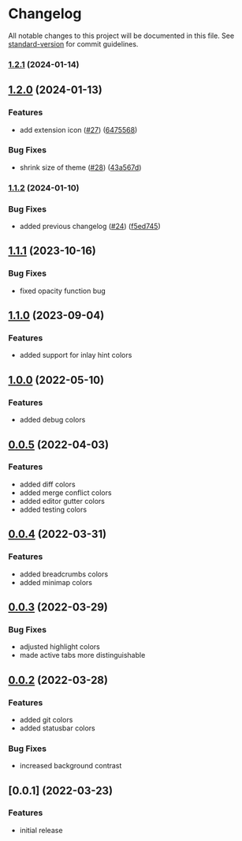 # Changelog

All notable changes to this project will be documented in this file. See [standard-version](https://github.com/conventional-changelog/standard-version) for commit guidelines.

### [1.2.1](https://github.com/keller00/JunglePup/compare/v1.2.0...v1.2.1) (2024-01-14)

## [1.2.0](https://github.com/keller00/JunglePup/compare/v1.1.2...v1.2.0) (2024-01-13)


### Features

* add extension icon ([#27](https://github.com/keller00/JunglePup/issues/27)) ([6475568](https://github.com/keller00/JunglePup/commit/647556856a31bbb4c396c91fed7b249f1cf09979))


### Bug Fixes

* shrink size of theme ([#28](https://github.com/keller00/JunglePup/issues/28)) ([43a567d](https://github.com/keller00/JunglePup/commit/43a567deb9121b452c9d38808274f463f6897a21))

### [1.1.2](https://github.com/keller00/JunglePup/compare/v1.1.1...v1.1.2) (2024-01-10)


### Bug Fixes

* added previous changelog ([#24](https://github.com/keller00/JunglePup/issues/24)) ([f5ed745](https://github.com/keller00/JunglePup/commit/f5ed7458ad0c7393e5dd6511addabfea2b82a452))

## [1.1.1](https://github.com/JunglePup/code/compare/v1.1.0...v1.1.1) (2023-10-16)


### Bug Fixes

* fixed opacity function bug



## [1.1.0](https://github.com/JunglePup/code/compare/v1.0.0...v1.1.0) (2023-09-04)


### Features

* added support for inlay hint colors 



## [1.0.0](https://github.com/JunglePup/code/compare/v0.0.5...v1.0.0) (2022-05-10)


### Features

* added debug colors



## [0.0.5](https://github.com/JunglePup/code/compare/v0.0.4...v0.0.5) (2022-04-03)


### Features

* added diff colors
* added merge conflict colors
* added editor gutter colors
* added testing colors



## [0.0.4](https://github.com/JunglePup/code/compare/v0.0.3...v0.0.4) (2022-03-31)


### Features

* added breadcrumbs colors
* added minimap colors



## [0.0.3](https://github.com/JunglePup/code/compare/v0.0.2...v0.0.3) (2022-03-29)


### Bug Fixes

* adjusted highlight colors
* made active tabs more distinguishable



## [0.0.2](https://github.com/JunglePup/code/compare/v0.0.1...v0.0.2) (2022-03-28)


### Features

* added git colors
* added statusbar colors


### Bug Fixes

* increased background contrast



## [0.0.1] (2022-03-23)


### Features

* initial release
